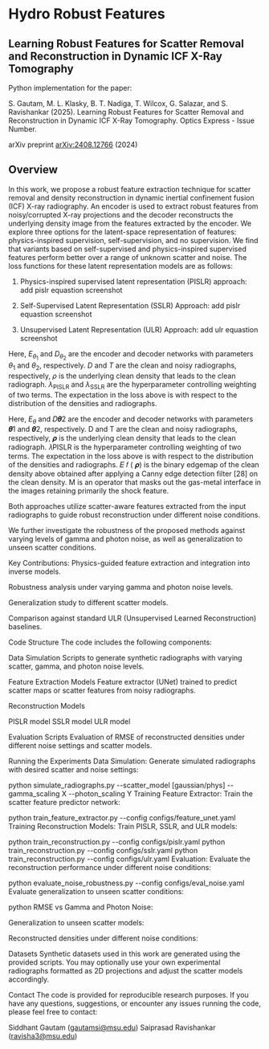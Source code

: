 # Hydro Robust Features
## Learning Robust Features for Scatter Removal and Reconstruction in Dynamic ICF X-Ray Tomography

Python implementation for the paper:

S. Gautam, M. L. Klasky, B. T. Nadiga, T. Wilcox, G. Salazar, and S. Ravishankar (2025). Learning Robust Features for Scatter Removal and Reconstruction in Dynamic ICF X-Ray Tomography. Optics Express - Issue Number.

arXiv preprint [arXiv:2408.12766](https://arxiv.org/abs/2408.12766) (2024)
 


## Overview
In this work, we propose a robust feature extraction technique for scatter removal and density reconstruction in dynamic inertial confinement fusion (ICF) X-ray radiography. An encoder is used to extract robust features from noisy/corrupted X-ray projections and the decoder reconstructs the underlying density image from the features extracted by the encoder. We explore three options for the latent-space representation of features: physics-inspired supervision, self-supervision, and no supervision. We find that variants based on self-supervised and physics-inspired supervised features perform better over a range of unknown scatter and noise. The loss functions for these latent representation models are as follows:


1. Physics-inspired supervised latent representation (PISLR) approach:
add pislr equastion screenshot

2. Self-Supervised Latent Representation (SSLR) Approach:
 add pislr equastion screenshot

3. Unsupervised Latent Representation (ULR) Approach:
   add ulr equastion screenshot


Here, $E_{\theta_1}$ and $D_{\theta_2}$ are the encoder and decoder networks with parameters ${\theta}_1$ and $\theta_2$, respectively. ${D}$ and ${T}$ are the clean and noisy radiographs, respectively, ${\rho}$ is the underlying clean density that leads to the clean radiograph. $\lambda_{\text{PISLR}}$ and $\lambda_{\text{SSLR}}$ are the hyperparameter controlling weighting of two terms. The expectation in the loss above is with respect to the distribution of the densities and radiographs.


Here, $E_{\theta}$ and 𝐷𝜽2 are the encoder and decoder networks with parameters 𝜽1 and 𝜽2, respectively.
D and T are the clean and noisy radiographs, respectively, 𝝆 is the underlying clean density
that leads to the clean radiograph. 𝜆PISLR is the hyperparameter controlling weighting of two
terms. The expectation in the loss above is with respect to the distribution of the densities and
radiographs. 𝐸 𝑓 ( 𝝆) is the binary edgemap of the clean density above obtained after applying
a Canny edge detection filter [28] on the clean density. M is an operator that masks out the
gas-metal interface in the images retaining primarily the shock feature.

Both approaches utilize scatter-aware features extracted from the input radiographs to guide robust reconstruction under different noise conditions.

We further investigate the robustness of the proposed methods against varying levels of gamma and photon noise, as well as generalization to unseen scatter conditions.

Key Contributions:
Physics-guided feature extraction and integration into inverse models.

Robustness analysis under varying gamma and photon noise levels.

Generalization study to different scatter models.

Comparison against standard ULR (Unsupervised Learned Reconstruction) baselines.

Code Structure
The code includes the following components:

Data Simulation
Scripts to generate synthetic radiographs with varying scatter, gamma, and photon noise levels.

Feature Extraction Models
Feature extractor (UNet) trained to predict scatter maps or scatter features from noisy radiographs.

Reconstruction Models

PISLR model
SSLR model
ULR model

Evaluation Scripts
Evaluation of RMSE of reconstructed densities under different noise settings and scatter models.

Running the Experiments
Data Simulation:
Generate simulated radiographs with desired scatter and noise settings:


python simulate_radiographs.py --scatter_model [gaussian/phys] --gamma_scaling X --photon_scaling Y
Training Feature Extractor:
Train the scatter feature predictor network:


python train_feature_extractor.py --config configs/feature_unet.yaml
Training Reconstruction Models:
Train PISLR, SSLR, and ULR models:


python train_reconstruction.py --config configs/pislr.yaml
python train_reconstruction.py --config configs/sslr.yaml
python train_reconstruction.py --config configs/ulr.yaml
Evaluation:
Evaluate the reconstruction performance under different noise conditions:


python evaluate_noise_robustness.py --config configs/eval_noise.yaml
Evaluate generalization to unseen scatter conditions:


python
RMSE vs Gamma and Photon Noise:

Generalization to unseen scatter models:

Reconstructed densities under different noise conditions:

Datasets
Synthetic datasets used in this work are generated using the provided scripts.
You may optionally use your own experimental radiographs formatted as 2D projections and adjust the scatter models accordingly.

Contact
The code is provided for reproducible research purposes.
If you have any questions, suggestions, or encounter any issues running the code, please feel free to contact:

Siddhant Gautam (gautamsi@msu.edu)
Saiprasad Ravishankar (ravisha3@msu.edu)
